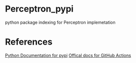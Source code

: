 # Perceptron_pypi
python package indexing for Perceptron implemetation

# References 

[Python Documentation for pypi](https://packaging.python.org/tutorials/packaging-projects/)
[Offical docs for GitHub Actions](https://docs.github.com/en/actions/automating-builds-and-tests/building-and-testing-python#publishing-to-package-registries)
